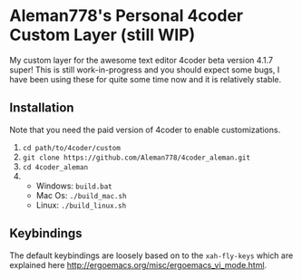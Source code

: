 # Aleman778's Personal 4coder Custom Layer (still WIP)
My custom layer for the awesome text editor 4coder beta version 4.1.7 super!
This is still work-in-progress and you should expect some bugs, I have
been using these for quite some time now and it is relatively stable.

## Installation
Note that you need the paid version of 4coder to enable customizations.
1. `cd path/to/4coder/custom`
2. `git clone https://github.com/Aleman778/4coder_aleman.git`
3. `cd 4coder_aleman`
4. - Windows: `build.bat`
   - Mac Os: `./build_mac.sh`
   - Linux: `./build_linux.sh`

## Keybindings
The default keybindings are loosely based on to the `xah-fly-keys` which are explained
here <http://ergoemacs.org/misc/ergoemacs_vi_mode.html>.
